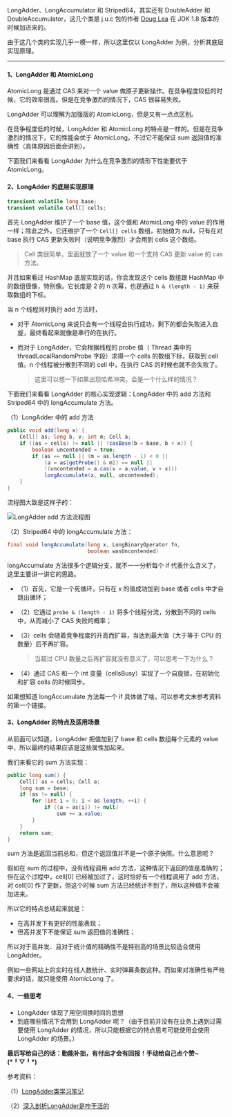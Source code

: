 LongAdder、LongAccumulator 和 Striped64，其实还有 DoubleAdder 和 DoubleAccumulator，这几个类是 j.u.c 包的作者 [Doug Lea](https://en.wikipedia.org/wiki/Doug_Lea) 在 JDK 1.8 版本的时候加进来的。

由于这几个类的实现几乎一模一样，所以这里仅以 LongAdder 为例，分析其底层实现原理。

---

#### 1、LongAdder 和 AtomicLong

AtomicLong 是通过 CAS 来对一个 value 做原子更新操作。在竞争程度较低的时候，它的效率很高。但是在竞争激烈的情况下，CAS 很容易失败。

LongAdder 可以理解为加强版的 AtomicLong，但是又有一点点区别。

在竞争程度低的时候，LongAdder 和 AtomicLong 的特点是一样的。但是在竞争激烈的情况下，它的性能会优于 AtomicLong，不过它不能保证 sum 返回值的准确性（具体原因后面会讲到）。

下面我们来看看 LongAdder 为什么在竞争激烈的情形下性能要优于 AtomicLong。

#### 2、LongAdder 的底层实现原理

```java
transient volatile long base;
transient volatile Cell[] cells;
```

首先 LongAdder 维护了一个 base 值，这个值和 AtomicLong 中的 value 的作用一样；除此之外，它还维护了一个 `Cell[] cells` 数组，初始值为 null，只有在对 base 执行 CAS 更新失败时（说明竞争激烈）才会用到 cells 这个数组。

> Cell 类很简单，里面就放了一个 value 和一个支持 CAS 更新 value 的 cas 方法。

并且如果看过 HashMap 底层实现的话，你会发现这个 cells 数组跟 HashMap 中的数组很像，特别像。它长度是 2 的 n 次幂，也是通过 `h & (length - 1)` 来获取数组的下标。

当 n 个线程同时执行 add 方法时，

- 对于 AtomicLong 来说只会有一个线程会执行成功，剩下的都会失败进入自旋，最终看起来就像是串行的在执行。

- 而对于 LongAdder，它会根据线程的 probe 值（ Thread 类中的 threadLocalRandomProbe 字段）求得一个 cells 的数组下标，获取到 cell 值。n 个线程被分散到不同的 cell 中，在执行 CAS 的时候也就不会失败了。

	>这里可以想一下如果出现哈希冲突，会是一个什么样的情况？

下面我们来看看 LongAdder 的核心实现逻辑：LongAdder 中的 add 方法和Striped64 中的 longAccumulate 方法。

（1）LongAdder 中的 add 方法

```java
public void add(long x) {
    Cell[] as; long b, v; int m; Cell a;
    if ((as = cells) != null || !casBase(b = base, b + x)) {
        boolean uncontended = true;
        if (as == null || (m = as.length - 1) < 0 ||
            (a = as[getProbe() & m]) == null ||
            !(uncontended = a.cas(v = a.value, v + x)))
            longAccumulate(x, null, uncontended);
    }
}
```

流程图大致是这样子的：

![LongAdder add 方法流程图](https://img-blog.csdnimg.cn/20200105224946503.jpg?x-oss-process=image/watermark,type_ZmFuZ3poZW5naGVpdGk,shadow_10,text_aHR0cHM6Ly9ibG9nLmNzZG4ubmV0L2hhaWh1aV95YW5n,size_16,color_FFFFFF,t_70)



（2）Striped64 中的 longAccumulate 方法：

```java
final void longAccumulate(long x, LongBinaryOperator fn,
                          boolean wasUncontended)
```

longAccumulate 方法很多个逻辑分支，就不一一分析每个 if 代表什么含义了，这里主要讲一讲它的思路。

- （1）首先，它是一个死循环，只有在 x 的值成功加到 base 或者 cells 中才会跳出循环；

- （2）它通过 `probe & (length - 1)` 将多个线程分流，分散到不同的 cells 中，从而减小了 CAS 失败的概率；

- （3）cells 会随着竞争程度的升高而扩容，当达到最大值（大于等于 CPU 的数量）后不再扩容。

	>当超过 CPU 数量之后再扩容就没有意义了，可以思考一下为什么？

- （4）通过 CAS 和一个 int  变量（cellsBusy）实现了一个自旋锁，在初始化和扩容 cells 的时候同步。

如果想知道 longAccumulate 方法每一个 if 具体做了啥，可以参考文末参考资料的第一个链接。

#### 3、LongAdder 的特点及适用场景

从前面可以知道，LongAdder 把值加到了 base 和 cells 数组每个元素的 value 中，所以最终的结果应该是这些属性加起来。

我们来看它的 sum 方法实现：

```java
public long sum() {
    Cell[] as = cells; Cell a;
    long sum = base;
    if (as != null) {
        for (int i = 0; i < as.length; ++i) {
            if ((a = as[i]) != null)
                sum += a.value;
        }
    }
    return sum;
}
```

sum 方法是返回当前总和，但这个返回值并不是一个原子快照。什么意思呢？

假如在 sum 的过程中，没有线程调用 add 方法，这种情况下返回的值是准确的；但在这个过程中，cell[0] 已经被加过了，这时恰好有一个线程调用了 add 方法，对 cell[0] 作了更新，但这个时候 sum 方法已经统计不到了，所以这种值不会被加进来。

所以它的特点总结起来就是：

- 在高并发下有更好的性能表现；
- 但高并发下不能保证 sum 返回值的准确性；

所以对于高并发、且对于统计值的精确性不是特别高的场景比较适合使用 LongAdder。

例如一些网站上的实时在线人数统计、实时弹幕条数这种。而如果对准确性有严格要求的话，就只能使用 AtomicLong 了。

#### 4、一些思考

- LongAdder 体现了用空间换时间的思想
- 到底哪些情况下会用到 LongAdder 呢？（由于目前并没有在业务上遇到过需要使用 LongAdder 的情况，所以只能根据它的特点思考可能使用会使用 LongAdder 的场景。）

**最后写给自己的话：勤能补拙，有付出才会有回报！手动给自己点个赞~ (\*╹▽╹\*)**

参考资料：

（1）[LongAdder类学习笔记](https://www.cnblogs.com/boothsun/p/8979614.html)

（2）[深入剖析LongAdder是咋干活的](https://juejin.im/post/5d2eb113518825305f248079)